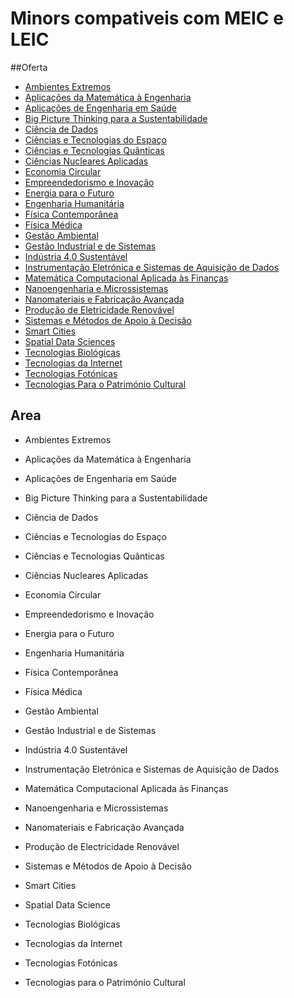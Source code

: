 # Minors compativeis com MEIC e LEIC

##Oferta


+ [Ambientes Extremos](#1)
+ [Aplicações da Matemática à Engenharia](#2)
+ [Aplicações de Engenharia em Saúde](#3)
+ [Big Picture Thinking para a Sustentabilidade](#4)
+ [Ciência de Dados](#5)
+ [Ciências e Tecnologias do Espaço ](#6)
+ [Ciências e Tecnologias Quânticas](#7)
+ [Ciências Nucleares Aplicadas](#8)
+ [Economia Circular](#9)
+ [Empreendedorismo e Inovação](#10)
+ [Energia para o Futuro](#11)
+ [Engenharia Humanitária](#12)
+ [Física Contemporânea](#13)
+ [Física Médica](#14)
+ [Gestão Ambiental](#15)
+ [Gestão Industrial e de Sistemas](#16)
+ [Indústria 4.0 Sustentável](#17)
+ [Instrumentação Eletrónica e Sistemas de Aquisição de Dados](#18)
+ [Matemática Computacional Aplicada às Finanças](#19)
+ [Nanoengenharia e Microssistemas](#20)
+ [Nanomateriais e Fabricação Avançada](#21)
+ [Produção de Eletricidade Renovável](#22)
+ [Sistemas e Métodos de Apoio à Decisão](#23)
+ [Smart Cities](#24)
+ [Spatial Data Sciences](#25)
+ [Tecnologias Biológicas](#26)
+ [Tecnologias da Internet](#27)
+ [Tecnologias Fotónicas](#28)
+ [Tecnologias Para o Património Cultural](#29)

## Area

* Ambientes Extremos

* Aplicações da Matemática à Engenharia

* Aplicações de Engenharia em Saúde

* Big Picture Thinking para a Sustentabilidade

* Ciência de Dados

* Ciências e Tecnologias do Espaço

* Ciências e Tecnologias Quânticas

* Ciências Nucleares Aplicadas

* Economia Circular

* Empreendedorismo e Inovação

* Energia para o Futuro

* Engenharia Humanitária

* Física Contemporânea

* Física Médica

* Gestão Ambiental

* Gestão Industrial e de Sistemas

* Indústria 4.0 Sustentável

* Instrumentação Eletrónica e Sistemas de Aquisição de Dados

* Matemática Computacional Aplicada às Finanças

* Nanoengenharia e Microssistemas

* Nanomateriais e Fabricação Avançada

* Produção de Electricidade Renovável

* Sistemas e Métodos de Apoio à Decisão

* Smart Cities

* Spatial Data Science

* Tecnologias Biológicas

* Tecnologias da Internet

* Tecnologias Fotónicas

* Tecnologias para o Património Cultural
